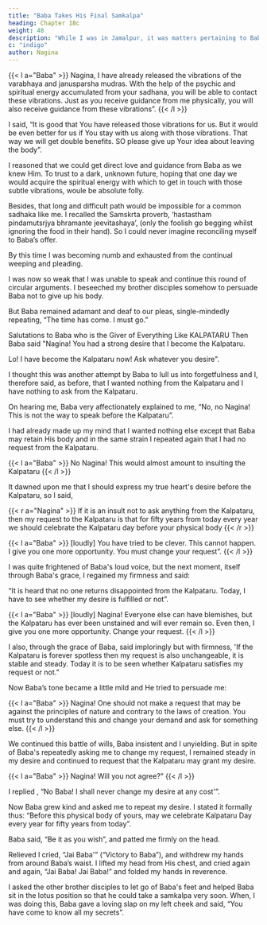 ```yaml
---
title: "Baba Takes His Final Samkalpa"
heading: Chapter 18c
weight: 48
description: "While I was in Jamalpur, it was matters pertaining to Baba that occupied my mind"
c: "indigo"
author: Nagina
---
```




{{< l a="Baba" >}}
Nagina, I have already released the vibrations of the varabhaya and janusparsha mudras. With the help of the psychic and spiritual energy accumulated from your sadhana, you will be able to contact these vibrations. Just as you receive guidance from me physically, you will also receive guidance from these vibrations”. 
{{< /l >}}


I said, “It is good that You have released those vibrations for us. But it would be even better for us if You stay with us along with those vibrations. That way we will get double benefits. SO please give up Your idea about leaving the body”.


I reasoned that we could get direct love and guidance from Baba as we knew Him. To trust to a dark, unknown future, hoping that one day we would acquire the spiritual energy with which to get in touch with those subtle vibrations, woule be absolute folly.

Besides, that long and difficult path would be impossible for a common sadhaka like me. I recalled the Samskrta proverb, ‘hastastham pindamutsrjya bhramante jeevitashaya’, (only the foolish go begging whilst ignoring the food in their hand). So I could never imagine reconciling myself to Baba’s offer.

By this time I was becoming numb and exhausted from the continual weeping and pleading. 

I was now so weak that I was unable to speak and continue this round of circular arguments. I beseeched my brother disciples somehow to persuade Baba not to give up his body.

But Baba remained adamant and deaf to our pleas, single-mindedly repeating, “The time has come. I must go.”


Salutations to Baba who is the Giver of Everything Like KALPATARU Then Baba said "Nagina! You had a strong desire that I become the Kalpataru.

Lo! I have become the Kalpataru now! Ask whatever you desire".

I thought this was another attempt by Baba to lull us into forgetfulness and I, therefore said, as before, that I wanted nothing from the Kalpataru and I have nothing to ask from the Kalpataru.

On hearing me, Baba very affectionately explained to me, “No, no Nagina! This is not the way to speak before the Kalpataru”. 

I had already made up my mind that I wanted nothing else except that Baba may retain His body and in the same strain I repeated again that I had no request from the Kalpataru.

{{< l a="Baba" >}}
No Nagina! This would almost amount to insulting the Kalpataru
{{< /l >}}


It dawned upon me that I should express my true heart's desire before the Kalpataru, so I said, 

{{< r a="Nagina" >}}
If it is an insult not to ask anything from the Kalpataru, then my request to the Kalpataru is that for fifty years from today every year we should celebrate the Kalpataru day before your physical body
{{< /r >}}



{{< l a="Baba" >}}
[loudly] You have tried to be clever. This cannot happen. I give you one more opportunity. You must change your request”. 
{{< /l >}}


I was quite frightened of Baba's loud voice, but the next moment, itself through Baba's grace, I regained my firmness and said:

“It is heard that no one returns disappointed from the Kalpataru. Today, I have to see whether my desire is fulfilled or not”.


{{< l a="Baba" >}}
[loudly] Nagina! Everyone else can have blemishes, but the Kalpataru has ever been unstained and will ever
remain so. Even then, I give you one more opportunity. Change your request.
{{< /l >}}


I also, through the grace of Baba, said imploringly but with firmness, 'If the Kalpataru is forever spotless then my request is also unchangeable, it is stable and steady. Today it is to be seen whether Kalpataru satisfies my request or not.” 

Now Baba’s tone became a little mild and He tried to persuade me:

{{< l a="Baba" >}}
Nagina! One should not make a request that may be against the principles of nature and contrary to the laws of creation. You must try to understand this and change your demand and ask for something else.
{{< /l >}}

We continued this battle of wills, Baba insistent and I unyielding. But in spite of Baba's repeatedly asking me to change my request, I remained steady in my desire and continued to request that the Kalpataru may grant my desire. 


{{< l a="Baba" >}}
Nagina! Will you not agree?”
{{< /l >}}


I replied , “No Baba! I shall never change my desire at any cost'”.

Now Baba grew kind and asked me to repeat my desire. I stated it formally thus: “Before this physical body of yours, may we celebrate Kalpataru Day every year for fifty years from today”.

Baba said, “Be it as you wish”, and patted me firmly on the head. 

Relieved I cried, “Jai Baba'” (“Victory to Baba”), and withdrew my hands from around Baba’s waist. I lifted my head from His chest, and cried again and again, “Jai Baba! Jai Baba!” and folded my hands in reverence.

I asked the other brother disciples to let go of Baba's feet and helped Baba sit in the lotus position so that he could take a samkalpa very soon. When, I was doing this, Baba gave a loving slap on my left cheek and said, “You have come to know all my secrets”.


